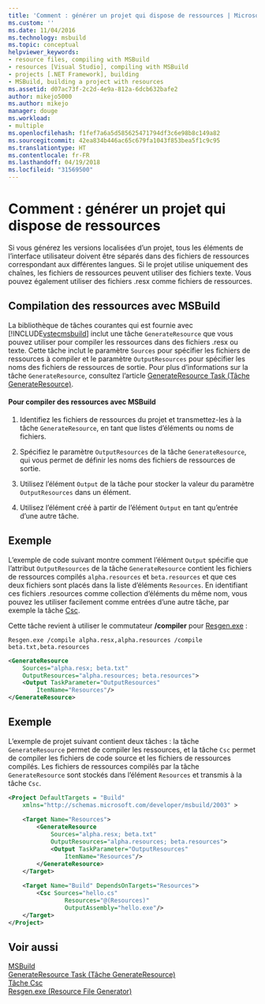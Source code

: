 ```yaml
---
title: 'Comment : générer un projet qui dispose de ressources | Microsoft Docs'
ms.custom: ''
ms.date: 11/04/2016
ms.technology: msbuild
ms.topic: conceptual
helpviewer_keywords:
- resource files, compiling with MSBuild
- resources [Visual Studio], compiling with MSBuild
- projects [.NET Framework], building
- MSBuild, building a project with resources
ms.assetid: d07ac73f-2c2d-4e9a-812a-6dcb632bafe2
author: mikejo5000
ms.author: mikejo
manager: douge
ms.workload:
- multiple
ms.openlocfilehash: f1fef7a6a5d585625471794df3c6e98b8c149a82
ms.sourcegitcommit: 42ea834b446ac65c679fa1043f853bea5f1c9c95
ms.translationtype: HT
ms.contentlocale: fr-FR
ms.lasthandoff: 04/19/2018
ms.locfileid: "31569500"
---
```

# <a name="how-to-build-a-project-that-has-resources"></a>Comment : générer un projet qui dispose de ressources
Si vous générez les versions localisées d’un projet, tous les éléments de l’interface utilisateur doivent être séparés dans des fichiers de ressources correspondant aux différentes langues. Si le projet utilise uniquement des chaînes, les fichiers de ressources peuvent utiliser des fichiers texte. Vous pouvez également utiliser des fichiers .resx comme fichiers de ressources.  
  
## <a name="compiling-resources-with-msbuild"></a>Compilation des ressources avec MSBuild  
 La bibliothèque de tâches courantes qui est fournie avec [!INCLUDE[vstecmsbuild](../extensibility/internals/includes/vstecmsbuild_md.md)] inclut une tâche `GenerateResource` que vous pouvez utiliser pour compiler les ressources dans des fichiers .resx ou texte. Cette tâche inclut le paramètre `Sources` pour spécifier les fichiers de ressources à compiler et le paramètre `OutputResources` pour spécifier les noms des fichiers de ressources de sortie. Pour plus d’informations sur la tâche `GenerateResource`, consultez l’article [GenerateResource Task (Tâche GenerateResource)](../msbuild/generateresource-task.md).  
  
#### <a name="to-compile-resources-with-msbuild"></a>Pour compiler des ressources avec MSBuild  
  
1.  Identifiez les fichiers de ressources du projet et transmettez-les à la tâche `GenerateResource`, en tant que listes d’éléments ou noms de fichiers.  
  
2.  Spécifiez le paramètre `OutputResources` de la tâche `GenerateResource`, qui vous permet de définir les noms des fichiers de ressources de sortie.  
  
3.  Utilisez l’élément `Output` de la tâche pour stocker la valeur du paramètre `OutputResources` dans un élément.  
  
4.  Utilisez l’élément créé à partir de l’élément `Output` en tant qu’entrée d’une autre tâche.  
  
## <a name="example"></a>Exemple  
 L’exemple de code suivant montre comment l’élément `Output` spécifie que l’attribut `OutputResources` de la tâche `GenerateResource` contient les fichiers de ressources compilés `alpha.resources` et `beta.resources` et que ces deux fichiers sont placés dans la liste d’éléments `Resources`. En identifiant ces fichiers .resources comme collection d’éléments du même nom, vous pouvez les utiliser facilement comme entrées d’une autre tâche, par exemple la tâche [Csc](../msbuild/csc-task.md).  
  
 Cette tâche revient à utiliser le commutateur **/compiler** pour [Resgen.exe](/dotnet/framework/tools/resgen-exe-resource-file-generator) :  
  
 `Resgen.exe /compile alpha.resx,alpha.resources /compile beta.txt,beta.resources`  
  
```xml  
<GenerateResource  
    Sources="alpha.resx; beta.txt"  
    OutputResources="alpha.resources; beta.resources">  
    <Output TaskParameter="OutputResources"  
        ItemName="Resources"/>  
</GenerateResource>  
```  
  
## <a name="example"></a>Exemple  
 L’exemple de projet suivant contient deux tâches : la tâche `GenerateResource` permet de compiler les ressources, et la tâche `Csc` permet de compiler les fichiers de code source et les fichiers de ressources compilés. Les fichiers de ressources compilés par la tâche `GenerateResource` sont stockés dans l’élément `Resources` et transmis à la tâche `Csc`.  
  
```xml  
<Project DefaultTargets = "Build"  
    xmlns="http://schemas.microsoft.com/developer/msbuild/2003" >  
  
    <Target Name="Resources">  
        <GenerateResource  
            Sources="alpha.resx; beta.txt"  
            OutputResources="alpha.resources; beta.resources">  
            <Output TaskParameter="OutputResources"  
                ItemName="Resources"/>  
        </GenerateResource>  
    </Target>  
  
    <Target Name="Build" DependsOnTargets="Resources">  
        <Csc Sources="hello.cs"  
                Resources="@(Resources)"  
                OutputAssembly="hello.exe"/>  
    </Target>  
</Project>  
```  
  
## <a name="see-also"></a>Voir aussi  
[MSBuild](../msbuild/msbuild.md)  
 [GenerateResource Task (Tâche GenerateResource)](../msbuild/generateresource-task.md)   
 [Tâche Csc](../msbuild/csc-task.md)   
 [Resgen.exe (Resource File Generator)](/dotnet/framework/tools/resgen-exe-resource-file-generator)